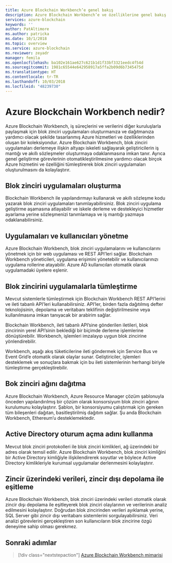 ```yaml
---
title: Azure Blockchain Workbench’e genel bakış
description: Azure Blockchain Workbench’e ve özelliklerine genel bakış.
services: azure-blockchain
keywords: ''
author: PatAltimore
ms.author: patricka
ms.date: 10/1/2018
ms.topic: overview
ms.service: azure-blockchain
ms.reviewer: zeyadr
manager: femila
ms.openlocfilehash: ba102e161ae627c621b1d1f33bf3321eedc4f54d
ms.sourcegitcommit: 1981c65544e642958917a5ffa2b09d6b7345475d
ms.translationtype: HT
ms.contentlocale: tr-TR
ms.lasthandoff: 10/03/2018
ms.locfileid: "48239730"
---
```

# <a name="what-is-azure-blockchain-workbench"></a>Azure Blockchain Workbench nedir?

Azure Blockchain Workbench, iş süreçlerini ve verilerini diğer kuruluşlarla paylaşmak için blok zinciri uygulamaları oluşturmanıza ve dağıtmanıza yardımcı olacak şekilde tasarlanmış Azure hizmetleri ve özelliklerinden oluşan bir koleksiyondur. Azure Blockchain Workbench, blok zinciri uygulamaları derlemeye ilişkin altyapı iskeleti sağlayarak geliştiricilerin iş mantığı ve akıllı sözleşmeler oluşturmaya odaklanmasına imkan tanır. Ayrıca genel geliştirme görevlerinin otomatikleştirilmesine yardımcı olacak birçok Azure hizmetini ve özelliğini tümleştirerek blok zinciri uygulamaları oluşturulmasını da kolaylaştırır.

## <a name="create-blockchain-applications"></a>Blok zinciri uygulamaları oluşturma

Blockchain Workbench ile yapılandırmayı kullanarak ve akıllı sözleşme kodu yazarak blok zinciri uygulamaları tanımlayabilirsiniz. Blok zinciri uygulama geliştirme aşamasına atlayabilir ve iskele derleme ve destekleyici hizmetler ayarlama yerine sözleşmenizi tanımlamaya ve iş mantığı yazmaya odaklanabilirsiniz.

## <a name="manage-applications-and-users"></a>Uygulamaları ve kullanıcıları yönetme

Azure Blockchain Workbench, blok zinciri uygulamalarını ve kullanıcılarını yönetmek için bir web uygulaması ve REST API’leri sağlar. Blockchain Workbench yöneticileri, uygulama erişimini yönetebilir ve kullanıcılarınızı uygulama rollerine atayabilir. Azure AD kullanıcıları otomatik olarak uygulamadaki üyelere eşlenir.

## <a name="integrate-blockchain-with-applications"></a>Blok zincirini uygulamalarla tümleştirme

Mevcut sistemlerle tümleştirmek için Blockchain Workbench REST API’lerini ve ileti tabanlı API’leri kullanabilirsiniz. API’ler, birden fazla dağıtılmış defter teknolojisinin, depolama ve veritabanı teklifinin değiştirilmesine veya kullanılmasına imkan tanıyacak bir arabirim sağlar.

Blockchain Workbench, ileti tabanlı API’sine gönderilen iletileri, blok zincirinin yerel API’sinin beklediği bir biçimde derleme işlemlerine dönüştürebilir.  Workbench, işlemleri imzalayıp uygun blok zincirine yönlendirebilir. 

Workbench, aşağı akış tüketicilerine ileti göndermek için Service Bus ve Event Grid’e otomatik olarak olaylar sunar. Geliştiriciler, işlemleri desteklemek ve sonuçlara bakmak için bu ileti sistemlerinin herhangi biriyle tümleştirme gerçekleştirebilir.

## <a name="deploy-a-blockchain-network"></a>Bok zinciri ağını dağıtma

Azure Blockchain Workbench, Azure Resource Manager çözüm şablonuyla önceden yapılandırılmış bir çözüm olarak konsorsiyum blok zinciri ağının kurulumunu kolaylaştırır. Şablon, bir konsorsiyumu çalıştırmak için gereken tüm bileşenleri dağıtan, basitleştirilmiş dağıtım sağlar. Şu anda Blockchain Workbench, Ethereum’u desteklemektedir.

## <a name="use-active-directory-login"></a>Active Directory oturum açma adını kullanma

Mevcut blok zinciri protokolleri ile blok zinciri kimlikleri, ağ üzerindeki bir adres olarak temsil edilir. Azure Blockchain Workbench, blok zinciri kimliğini bir Active Directory kimliğiyle ilişkilendirerek soyutlar ve böylece Active Directory kimlikleriyle kurumsal uygulamalar derlenmesini kolaylaştırır.

## <a name="synchronize-on-chain-data-with-off-chain-storage"></a>Zincir üzerindeki verileri, zincir dışı depolama ile eşitleme

Azure Blockchain Workbench, blok zinciri üzerindeki verileri otomatik olarak zincir dışı depolama ile eşitleyerek blok zinciri olaylarının ve verilerinin analiz edilmesini kolaylaştırır. Doğrudan blok zincirinden verileri ayıklamak yerine, SQL Server gibi zincir dışı veritabanı sistemlerini sorgulayabilirsiniz. Veri analizi görevlerini gerçekleştiren son kullanıcıların blok zincirine özgü deneyime sahip olması gerekmez. 

## <a name="next-steps"></a>Sonraki adımlar

> [!div class="nextstepaction"]
> [Azure Blockchain Workbench mimarisi](architecture.md)
